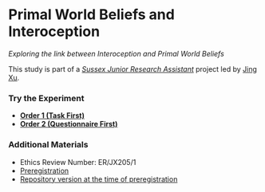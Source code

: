 # Primal World Beliefs and Interoception

*Exploring the link between Interoception and Primal World Beliefs*

This study is part of a [*Sussex Junior Research Assistant*](https://realitybending.github.io/jobs/assistant/) project led by [Jing Xu](https://github.com/JingxiongXu).

### Try the Experiment

- [**Order 1 (Task First)**](https://realitybending.github.io/InteroceptionPrimals/experiment/TaskFirst.html)
- [**Order 2 (Questionnaire First)**](https://realitybending.github.io/InteroceptionPrimals/experiment/QuestionnaireFirst.html)

### Additional Materials

- Ethics Review Number: ER/JX205/1
- [Preregistration](osf.io/4snct)
- [Repository version at the time of preregistration](https://github.com/RealityBending/InteroceptionPrimals/releases/tag/0.1)
